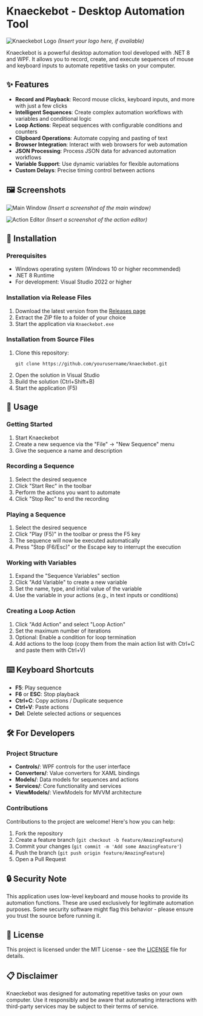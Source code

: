 # Knaeckebot - Desktop Automation Tool

![Knaeckebot Logo](docs/images/logo.png) *(Insert your logo here, if available)*

Knaeckebot is a powerful desktop automation tool developed with .NET 8 and WPF. It allows you to record, create, and execute sequences of mouse and keyboard inputs to automate repetitive tasks on your computer.

## ✨ Features

- **Record and Playback**: Record mouse clicks, keyboard inputs, and more with just a few clicks
- **Intelligent Sequences**: Create complex automation workflows with variables and conditional logic
- **Loop Actions**: Repeat sequences with configurable conditions and counters
- **Clipboard Operations**: Automate copying and pasting of text
- **Browser Integration**: Interact with web browsers for web automation
- **JSON Processing**: Process JSON data for advanced automation workflows
- **Variable Support**: Use dynamic variables for flexible automations
- **Custom Delays**: Precise timing control between actions

## 🖼️ Screenshots

![Main Window](docs/images/main-window.png) *(Insert a screenshot of the main window)*

![Action Editor](docs/images/action-editor.png) *(Insert a screenshot of the action editor)*

## 🔧 Installation

### Prerequisites

- Windows operating system (Windows 10 or higher recommended)
- .NET 8 Runtime
- For development: Visual Studio 2022 or higher

### Installation via Release Files

1. Download the latest version from the [Releases page](https://github.com/yourusername/knaeckebot/releases)
2. Extract the ZIP file to a folder of your choice
3. Start the application via `Knaeckebot.exe`

### Installation from Source Files

1. Clone this repository:
   ```
   git clone https://github.com/yourusername/knaeckebot.git
   ```
2. Open the solution in Visual Studio
3. Build the solution (Ctrl+Shift+B)
4. Start the application (F5)

## 🚀 Usage

### Getting Started

1. Start Knaeckebot
2. Create a new sequence via the "File" → "New Sequence" menu
3. Give the sequence a name and description

### Recording a Sequence

1. Select the desired sequence
2. Click "Start Rec" in the toolbar
3. Perform the actions you want to automate
4. Click "Stop Rec" to end the recording

### Playing a Sequence

1. Select the desired sequence
2. Click "Play (F5)" in the toolbar or press the F5 key
3. The sequence will now be executed automatically
4. Press "Stop (F6/Esc)" or the Escape key to interrupt the execution

### Working with Variables

1. Expand the "Sequence Variables" section
2. Click "Add Variable" to create a new variable
3. Set the name, type, and initial value of the variable
4. Use the variable in your actions (e.g., in text inputs or conditions)

### Creating a Loop Action

1. Click "Add Action" and select "Loop Action"
2. Set the maximum number of iterations
3. Optional: Enable a condition for loop termination
4. Add actions to the loop (copy them from the main action list with Ctrl+C and paste them with Ctrl+V)

## ⌨️ Keyboard Shortcuts

- **F5**: Play sequence
- **F6** or **ESC**: Stop playback
- **Ctrl+C**: Copy actions / Duplicate sequence
- **Ctrl+V**: Paste actions
- **Del**: Delete selected actions or sequences

## 🛠️ For Developers

### Project Structure

- **Controls/**: WPF controls for the user interface
- **Converters/**: Value converters for XAML bindings
- **Models/**: Data models for sequences and actions
- **Services/**: Core functionality and services
- **ViewModels/**: ViewModels for MVVM architecture

### Contributions

Contributions to the project are welcome! Here's how you can help:

1. Fork the repository
2. Create a feature branch (`git checkout -b feature/AmazingFeature`)
3. Commit your changes (`git commit -m 'Add some AmazingFeature'`)
4. Push the branch (`git push origin feature/AmazingFeature`)
5. Open a Pull Request

## 🔒 Security Note

This application uses low-level keyboard and mouse hooks to provide its automation functions. These are used exclusively for legitimate automation purposes. Some security software might flag this behavior - please ensure you trust the source before running it.

## 📜 License

This project is licensed under the MIT License - see the [LICENSE](LICENSE) file for details.

## 📋 Disclaimer

Knaeckebot was designed for automating repetitive tasks on your own computer. Use it responsibly and be aware that automating interactions with third-party services may be subject to their terms of service.